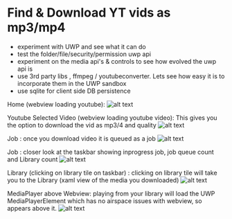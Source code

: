 # Find & Download YT vids as mp3/mp4

- experiment with UWP and see what it can do 
- test the folder/file/security/permission uwp api
- experiment on the media api's & controls to see how evolved the uwp api is
- use 3rd party libs , ffmpeg / youtubeconverter. Lets see how easy it is to incorporate them in the UWP sandbox
- use sqlite for client side DB persistence


Home (webview loading youtube): 
![alt text](https://github.com/liquidboy/YouTubeWatcher/raw/master/Assets/1.PNG)

Youtube Selected Video (webview loading youtube video):  This gives you the option to download the vid as mp3/4 and quality
![alt text](https://github.com/liquidboy/YouTubeWatcher/raw/master/Assets/2.PNG "")

Job : once you download video it is queued as a job
![alt text](https://github.com/liquidboy/YouTubeWatcher/raw/master/Assets/3.PNG "")

Job : closer look at the taskbar showing inprogress job, job queue count and Library count
![alt text](https://github.com/liquidboy/YouTubeWatcher/raw/master/Assets/4.png "")

Library (clicking on library tile on taskbar) : clicking on library tile will take you to the Library (xaml view of the media you downloaded)
![alt text](https://github.com/liquidboy/YouTubeWatcher/raw/master/Assets/5.PNG "")

MediaPlayer above Webview: playing from your library will load the UWP MediaPlayerElement which has no airspace issues with webview, so appears above it.
![alt text](https://github.com/liquidboy/YouTubeWatcher/raw/master/Assets/6.PNG "")
